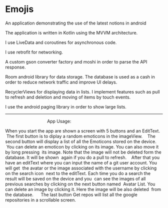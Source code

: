 # Emojis
An application demonstrating the use of the latest notions in android

The application is written in Kotlin using the MVVM architecture.

I use LiveData and coroutines for asynchronous code.

I use retrofit for networking.

A custom gson converter factory and moshi in order to parse the API response.

Room android library for data storage. The database is used as a cash 
in order to reduce network traffic and improve UI delays.


RecyclerViews for displaying data in lists. I implement features such as
pull to refresh and deletion and moving of items by touch events.

I use the android paging library in order to show large lists.

------
                                  App Usage:

 When you start the app are shown a screen with 5 buttons and an EditText.
 
 The first button is to diplay a random emoticons in the imageView.
 
 The second button will display a list of all the Emoticons stored on the device.
 You can delete an emoticon by clicking on its image. You can also move it by long pressing 
 its image. Note that the image will not be deleted form the database. It will be shown
 again if you do a pull to refresh.
 
 After that you have an editText where you can input the name of a git user account. You will get 
 the avatar or the image associated with the username by clicking on the search icon
 next to the editText. Each time you do a search the result will be saved on the device and you 
 can see the images of all previous searches by clicking on the next button named
 Avatar List. You can delete an image by clicking it. Here the image will be also deleted
 from the database.
 
 
 The last button Get repos will list all the google repositories in a scrollable screen.


